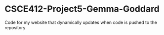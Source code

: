 # CSCE412-Project5-Gemma-Goddard
Code for my website that dynamically updates when code is pushed to the repository
